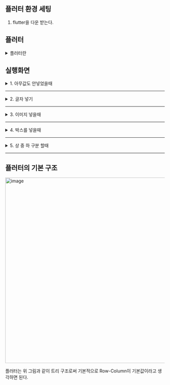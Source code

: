 ## 플러터 환경 세팅

1. flutter을 다운 받는다.


## 플러터

<details>

<summary>플러터란</summary>

플러터란? 다트라는 프로그래밍 언어를 사용하여 앱을 만들 수 있게 해주는 프레임워크이다.

플러터의 장점:
            
            ios와 안드로이드 둘다 적용할 수 있는 장점이 있다.
            구글의 강력한 지원과 거대한 커뮤니티도 있어 문제에 대한 해결택도 빨리 찾아낼 수 있다.
            다른 앱 개발 도구보다 앱을 더 빠르게 만들 수 있도록 설계되어 있다.
            가장 큰 장점은 크로스 플랫폼을 지원한다. 플러터 코드를 쓰면 ios,안드로이드 윈도우 앱 등 앱을 동시에 만들 수 있다.
            코드를 변경하면 바뀐 UI를 실시간으로 확인할 수 있는 핫 리로드 기능이 있어 생산성을 향상시킨다.
            UI컴포넌트가 풍부하여 개발자는 아름다운 UI를 짧은 시간내에 만들 수 있다.
            처리가 무겁지만 화면이 매끄럽고 쾌적하게 움직인다.

            
단점:
    
    macOS컴퓨터를 사용해야 한다.
    메모리는 16GB이상이여야 한다.

분류 방법: 

1. 화면 레이아웃을 구성하기 위해 화면에 표시되는 위젯(텍스트)
2. 화면 레이아웃을 구성하지만 자신은 화면에 표시되지 않는 위젯(센터, 컬럼)
3. 버튼과 같이 모양 이외의 기능을 갖고 있는 위젯

어떤 동작을 시키기 위한 위젝도 있다 이러한 위젯이 화면 레이아웃을 구성하기 위한 위젯과 다른 점은 다트로 코드 로직을 쓸 수 있다는 점이다.

    기본 구성: 위젯(materrialApp, Cupertino)
        기본 분위기(안드로이드계열)   아이폰의 분위기(아이폰 계열)
    위젯의 4가지 유형: 글자, 아이콘, 이미지, 박스
    화면 레아이웃 설정: Scaffold(상중하로 나누어 주는 기본 위젯), 위젯 배치
</details>

## 실행화면

<details>
<summary>1. 아무값도 안넣었을때 </summary>
![image](https://github.com/user-attachments/assets/f09e8799-f22f-49c8-a448-1416d4e3366b)

</details>

---



<details>

<summary>2. 글자 넣기</summary>

![image](https://github.com/user-attachments/assets/2aaf215a-c700-4262-94c9-e52b314bba1a)

</details>

---



<details>

<summary>3. 이미지 넣을때</summary>

pubspec.yaml 안에 


        flutter:
            assets:
                - assets/

넣기

![image](https://github.com/user-attachments/assets/848c2a45-963d-472a-8eb2-caaf1bb07e70)

</details>

---



<details>

<summary>4. 박스를 넣을때 </summary>

![image](https://github.com/user-attachments/assets/a99573b9-a40e-4c63-bca3-f06a06fcf463)

</details>

---

<details>

<summary>5. 상 중 하 구분 할때 </summary>

![image](https://github.com/user-attachments/assets/afc94bb5-17a8-4348-9505-66057cda0f81)

</details>

---


## 플러터의 기본 구조 

<img width="716" height="586" alt="image" src="https://github.com/user-attachments/assets/4f4717dc-8012-4c00-b8ca-5a8e91d95bde" />

플러터는 위 그림과 같이 트리 구조로써 기본적으로 Row-Column이 기본값이라고 생각하면 된다.



